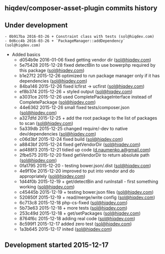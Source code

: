 hiqdev/composer-asset-plugin commits history
--------------------------------------------

## Under development

    - 0b917ba 2016-03-26 + Constraint class with tests (sol@hiqdev.com)
    - 0d6cc4b 2016-03-26 + `PackageManager::addDependency` (sol@hiqdev.com)
- Added basics
    - d054b9e 2016-01-06 fixed getting vendor dir (sol@hiqdev.com)
    - 5e75428 2015-12-28 fixed detectBin to use bowerphp required by this package (sol@hiqdev.com)
    - b1e27f2 2015-12-26 optimized to run package manager only if it has dependencies (sol@hiqdev.com)
    - 84ba146 2015-12-26 fixed lcfirst -> ucfirst (sol@hiqdev.com)
    - ef8b374 2015-12-26 + styled output (sol@hiqdev.com)
    - a3031ce 2015-12-26 used CompletePackageInterface instead of CompletePackage (sol@hiqdev.com)
    - 44e6362 2015-12-26 small fixed tests/composer.json (sol@hiqdev.com)
    - a327dfd 2015-12-25 + add the root package to the list of packages to scan (sol@hiqdev.com)
    - 5a339db 2015-12-25 changed require/-dev to native dev/dependencies (sol@hiqdev.com)
    - c06d3bf 2015-12-24 fixed build (sol@hiqdev.com)
    - a8843bf 2015-12-24 fixed getVendorDir (sol@hiqdev.com)
    - ad488f3 2015-12-21 tidied up code (d.naumenko.a@gmail.com)
    - 2fbe575 2015-12-20 fixed getVendorDir to return absolute path (sol@hiqdev.com)
    - 0fa1795 2015-12-20 - testing bower.json/.dist (sol@hiqdev.com)
    - 4e9f10e 2015-12-20 improved to put into vendor and do  appropriately (sol@hiqdev.com)
    - 1d44f0b 2015-12-19 + get/detectBin and runInstall - first something working (sol@hiqdev.com)
    - c45445b 2015-12-19 + testing bower.json files (sol@hiqdev.com)
    - 520850f 2015-12-19 + read/merge/write config (sol@hiqdev.com)
    - 6c713c8 2015-12-18 php-cs-fixed (sol@hiqdev.com)
    - 5b73e63 2015-12-18 + more tests (sol@hiqdev.com)
    - 253c49d 2015-12-18 + get/setPackages (sol@hiqdev.com)
    - 8764f6c 2015-12-18 adding real code (sol@hiqdev.com)
    - 8c599f1 2015-12-17 added zero test (sol@hiqdev.com)
    - 1a3b645 2015-12-17 inited (sol@hiqdev.com)

## Development started 2015-12-17

